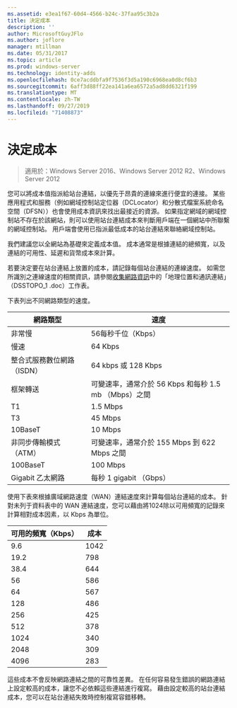 ```yaml
---
ms.assetid: e3ea1f67-60d4-4566-b24c-37faa95c3b2a
title: 決定成本
description: ''
author: MicrosoftGuyJFlo
ms.author: joflore
manager: mtillman
ms.date: 05/31/2017
ms.topic: article
ms.prod: windows-server
ms.technology: identity-adds
ms.openlocfilehash: 0ce7acddbfa9f7536f3d5a190c6968ea0d8cf6b3
ms.sourcegitcommit: 6aff3d88ff22ea141a6ea6572a5ad8dd6321f199
ms.translationtype: MT
ms.contentlocale: zh-TW
ms.lasthandoff: 09/27/2019
ms.locfileid: "71408873"
---
```

# <a name="determining-the-cost"></a>決定成本

>適用於：Windows Server 2016、Windows Server 2012 R2、Windows Server 2012

您可以將成本值指派給站台連結，以優先于昂貴的連線來進行便宜的連接。 某些應用程式和服務（例如網域控制站定位器（DCLocator）和分散式檔案系統命名空間（DFSN））也會使用成本資訊來找出最接近的資源。 如果指定網域的網域控制站不存在於該網站，則可以使用站台連結成本來判斷用戶端在一個網站中所聯繫的網域控制站。 用戶端會使用已指派最低成本的站台連結來聯絡網域控制站。  
  
我們建議您以全網站為基礎來定義成本值。 成本通常是根據連結的總頻寬，以及連結的可用性、延遲和貨幣成本來計算。  
  
若要決定要在站台連結上放置的成本，請記錄每個站台連結的連線速度。 如需您所識別之連線速度的相關資訊，請參閱[收集網路資訊](../../ad-ds/plan/Collecting-Network-Information.md)中的「地理位置和通訊連結」（DSSTOPO_1 .doc）工作表。  
  
下表列出不同網路類型的速度。  
  
|網路類型|速度|  
|----------------|---------|  
|非常慢|56每秒千位（Kbps）|  
|慢速|64 Kbps|  
|整合式服務數位網路（ISDN）|64 kbps 或 128 Kbps|  
|框架轉送|可變速率，通常介於 56 Kbps 和每秒 1.5 mb （Mbps）之間|  
|T1|1.5 Mbps|  
|T3|45 Mbps|  
|10BaseT|10 Mbps|  
|非同步傳輸模式（ATM）|可變速率，通常介於 155 Mbps 到 622 Mbps 之間|  
|100BaseT|100 Mbps|  
|Gigabit 乙太網路|每秒 1 gigabit （Gbps）|  
  
使用下表來根據廣域網路速度（WAN）連結速度來計算每個站台連結的成本。 針對未列于資料表中的 WAN 連結速度，您可以藉由將1024除以可用頻寬的記錄來計算相對成本因素，以 Kbps 為單位。  
  
|可用的頻寬（Kbps）|成本|  
|--------------------------------|--------|  
|9.6|1042|  
|19.2|798|  
|38.4|644|  
|56|586|  
|64|567|  
|128|486|  
|256|425|  
|512|378|  
|1024|340|  
|2048|309|  
|4096|283|  
  
這些成本不會反映網路連結之間的可靠性差異。 在任何容易發生錯誤的網路連結上設定較高的成本，讓您不必依賴這些連結進行複寫。 藉由設定較高的站台連結成本，您可以在站台連結失敗時控制複寫容錯移轉。  
  


